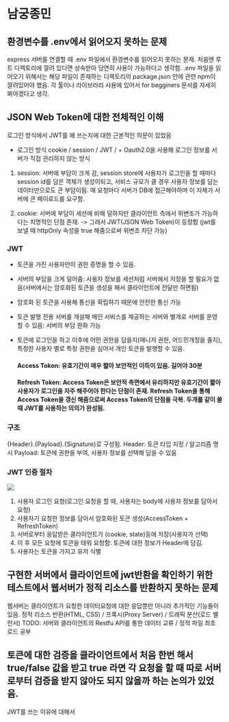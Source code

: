 # 남궁종민

## 환경변수를 .env에서 읽어오지 못하는 문제

express 서버를 연결할 때 .env 파일에서 환경변수를 읽어오지 못하는 문제. 처음엔 루트 디렉토리에 깔려 있다면 상속받아 당연히 사용이 가능하다고 생각함.
.env 파일을 읽어오기 위해서는 해당 파일이 존재하는 디렉토리의 package.json 안에 관련 npm이 깔려있어야 했음.
각 툴이나 라이브러리 사용에 있어서 for begginers 문서를 자세히 봐야겠다고 생각.

## JSON Web Token에 대한 전체적인 이해

로그인 방식에서 JWT를 왜 쓰는지에 대한 근본적인 의문이 있었음

- 로그인 방식 cookie / session / JWT / + Oauth2.0을 사용해 로그인 정보를 서버가 직접 관리하지 않는 방식

1. session: 서버에 부담이 크게 감, session store에 사용자가 로그인을 할 때마다 session id를 담은 객체가 생성이되고, 서비스 규모가 클 경우 사용자 정보를 담는 데이터만으로도 큰 부담이됨. 매 요청마다 서버가 DB에 접근해야하며 이 자체가 서버에 큰 페이로드를 요구함.

2. cookie: 서버에 부담이 세션에 비해 덜하지만 클라이언트 측에서 위변조가 가능하다는 치명적인 단점 존재.
   -> 그래서 JWT(JSON Web Token)이 등장함 (jwt를 보낼 때 httpOnly 속성을 true 해줌으로써 위변조 차단 가능)

### JWT

- 토큰을 가진 사용자만이 권한 증명을 할 수 있음.
- 서버의 부담을 크게 덜어줌: 사용자 정보를 세션처럼 서버에서 저장을 할 필요가 없음(서버에서는 암호화된 토큰을 생성을 해서 클라이언트에 전달만 하면됨)
- 암호화 된 토큰을 사용해 통신을 확립하기 때문에 안전한 통신 가능
- 토큰 발행 전용 서버를 개설해 메인 서비스를 제공하는 서버와 별개로 서버를 운영할 수 있음: 서버의 부담 완화 가능
- 토큰에 로그인을 하고 이후에 어떤 권한을 담을지(매니저 권한, 어드민개정을 줄지), 특정한 사용자 별로 특정 권한을 심어서 개인 토큰을 발행할 수 있음.

  #### Access Token: 유효기간이 매우 짧아 보안적인 이득이 있음. 길어야 30분

  #### Refresh Token: Access Token은 보안적 측면에서 유리하지만 유효기간이 짧아 사용자가 로그인을 자주 해주어야 한다는 단점이 존재. Refresh Token을 통해 Access Token을 갱신 해줌으로써 Access Token의 단점을 극복. 두개를 같이 쓸 때 JWT를 사용하는 의의가 완성됨.

### 구조

{Header}.{Payload}.{Signature}로 구성됨.
Header: 토큰 타입 지정 / 알고리즘 명시
Payload: 토큰에 권한을 부여, 사용자 정보를 선택해 담을 수 있음

### JWT 인증 절차

![](images/2022-12-15-01-44-31.png)

1. 사용자 로그인 요청(로그인 요청을 할 때, 사용자는 body에 사용자 정보를 담아서 요청)
2. 사용자기 요청한 정보를 담아서 암호화된 토큰 생성(AccessToken + RefreshToken)
3. 서버로부터 응답받은 클라이언트가 (cookie, state)등에 저장(사용자가 선택)
4. 이 후 모든 요청에 토큰을 태워 요청함: 토큰에 대한 정보가 Header에 담김.
5. 사용자는 토큰을 가지고 유저 식별

## 구현한 서버에서 클라이언트에 jwt반환을 확인하기 위한 테스트에서 웹서버가 정적 리소스를 반환하지 못하는 문제

웹서버는 클라이언트가 요청한 데이터요청에 대한 응답뿐만 아니라 추가적인 기능들이 있음.
정적 리소스 반환(HTML, CSS) / 프록시(Proxy Server) / 트래픽 분산(로드 밸런서)
TODO: 서버와 클라이언트의 Restfu API를 통한 데이터 교류 / 정적 파일 최초 로드 공부

## 토큰에 대한 검증을 클라이언트에서 처음 한번 해서 true/false 값을 받고 true 라면 각 요청을 할 때 따로 서버로부터 검증을 받지 않아도 되지 않을까 하는 논의가 있었음.

JWT를 쓰는 이유에 대해서
